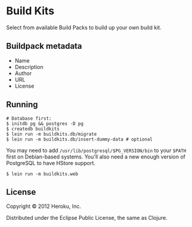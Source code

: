 # Build Kits

Select from available Build Packs to build up your own build kit.

## Buildpack metadata

- Name
- Description
- Author
- URL
- License

## Running

    # Database first:
    $ initdb pg && postgres -D pg
    $ createdb buildkits
    $ lein run -m buildkits.db/migrate
    $ lein run -m buildkits.db/insert-dummy-data # optional

You may need to add `/usr/lib/postgresql/$PG_VERSION/bin` to your
`$PATH` first on Debian-based systems. You'll also need a new enough
version of PostgreSQL to have HStore support.

    $ lein run -m buildkits.web

## License

Copyright © 2012 Heroku, Inc.

Distributed under the Eclipse Public License, the same as Clojure.
